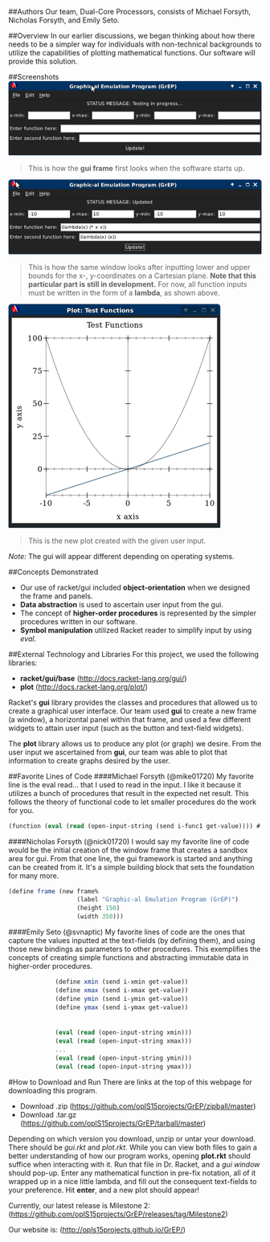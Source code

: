 ##Authors
Our team, Dual-Core Processors, consists of Michael Forsyth, Nicholas Forsyth, and Emily Seto.


##Overview
In our earlier discussions, we began thinking about how there needs to be a simpler way for individuals with non-technical backgrounds to utilize the capabilities of plotting mathematical functions. Our software will provide this solution.


##Screenshots
![screenshot new gui](gui1.png)
>This is how the **gui frame** first looks when the software starts up.

![screenshot filled gui](gui.png)
>This is how the same window looks after inputting lower and upper bounds for the x-, y-coordinates on a Cartesian plane. **Note that this particular part is still in development.** For now, all function inputs must be written in the form of a **lambda**, as shown above.

![screenshot new plot](plot.png)
>This is the new plot created with the given user input.

*Note:* The gui will appear different depending on operating systems.



##Concepts Demonstrated
* Our use of racket/gui included **object-orientation** when we designed the frame and panels.
* **Data abstraction** is used to ascertain user input from the gui.
* The concept of **higher-order procedures** is represented by the simpler procedures written in our software.
* **Symbol manipulation** utilized Racket reader to simplify input by using *eval*.


##External Technology and Libraries
For this project, we used the following libraries:
* **racket/gui/base** (http://docs.racket-lang.org/gui/)
* **plot** (http://docs.racket-lang.org/plot/)

Racket's **gui** library provides the classes and procedures that allowed us to create a graphical user interface. Our team used **gui** to create a new frame (a window), a horizontal panel within that frame, and used a few different widgets to attain user input (such as the button and text-field widgets). 


The **plot** library allows us to produce any plot (or graph) we desire. From the user input we ascertained from **gui**, our team was able to plot that information to create graphs desired by the user.


##Favorite Lines of Code
####Michael Forsyth (@mike01720)
My favorite line is the eval read... that I used to read in the input. I like it because it utilizes a bunch of procedures that result in the expected net result. This follows the theory of functional code to let smaller procedures do the work for you.

```scheme
(function (eval (read (open-input-string (send i-func1 get-value)))) #:color 0 #:style 'dot)
```


####Nicholas Forsyth (@nick01720)
I would say my favorite line of code would be the initial creation of the window frame that creates a sandbox area for gui. From that one line, the gui framework is started and anything can be created from it. It's a simple building block that sets the foundation for many more.

```scheme
(define frame (new frame%
                   (label "Graphic-al Emulation Program (GrEP)")
                   (height 150)
                   (width 350)))
```


####Emily Seto (@svnaptic)
My favorite lines of code are the ones that capture the values inputted at the text-fields (by defining them), and using those new bindings as parameters to other procedures. This exemplifies the concepts of creating simple functions and abstracting immutable data in higher-order procedures.

```scheme
             (define xmin (send i-xmin get-value))
             (define xmax (send i-xmax get-value))
             (define ymin (send i-ymin get-value))
             (define ymax (send i-ymax get-value))
             
             
             (eval (read (open-input-string xmin))) 
             (eval (read (open-input-string xmax))) 
             ...
             (eval (read (open-input-string ymin))) 
             (eval (read (open-input-string ymax)))
```


#How to Download and Run
There are links at the top of this webpage for downloading this program.
* Download .zip (https://github.com/oplS15projects/GrEP/zipball/master)
* Download .tar.gz (https://github.com/oplS15projects/GrEP/tarball/master)


Depending on which version you download, unzip or untar your download. There should be *gui.rkt* and *plot.rkt*. While you can view both files to gain a better understanding of how our program works, opening **plot.rkt** should suffice when interacting with it. Run that file in Dr. Racket, and a *gui window* should pop-up. Enter any mathematical function in pre-fix notation, all of it wrapped up in a nice little lambda, and fill out the consequent text-fields to your preference. Hit **enter**, and a new plot should appear!


Currently, our latest release is Milestone 2: (https://github.com/oplS15projects/GrEP/releases/tag/Milestone2)


Our website is: (http://opls15projects.github.io/GrEP/)
